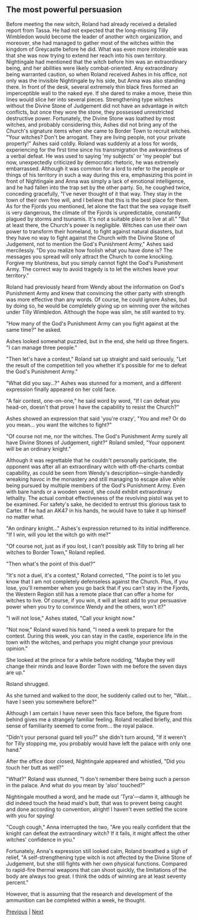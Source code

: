 ## The most powerful persuasion
Before meeting the new witch, Roland had already received a detailed report from Tassa. 
He had not expected that the long-missing Tilly Wimbledon would become the leader of another witch organization, and moreover, she had managed to gather most of the witches within the kingdom of Greycastle before he did. What was even more intolerable was that she was now trying to extend her reach into his own territory.
Nightingale had mentioned that the witch before him was an extraordinary being, and her abilities were likely combat-oriented.
Any extraordinary being warranted caution, so when Roland received Ashes in his office, not only was the invisible Nightingale by his side, but Anna was also standing there. In front of the desk, several extremely thin black fires formed an imperceptible wall to the naked eye. If she dared to make a move, these thin lines would slice her into several pieces.
Strengthening type witches without the Divine Stone of Judgement did not have an advantage in witch conflicts, but once they wore the stone, they possessed unrestricted destructive power. Fortunately, the Divine Stone was loathed by most witches, and probably considering this, Ashes did not bring any of the Church's signature items when she came to Border Town to recruit witches.
"Your witches? Don't be arrogant. They are living people, not your private property!" Ashes said coldly.
Roland was suddenly at a loss for words, experiencing for the first time since his transmigration the awkwardness of a verbal defeat. He was used to saying 'my subjects' or 'my people' but now, unexpectedly criticized by democratic rhetoric, he was extremely embarrassed. Although it was common for a lord to refer to the people or things of his territory in such a way during this era, emphasizing this point in front of Nightingale and Anna was simply a lack of emotional intelligence, and he had fallen into the trap set by the other party.
So, he coughed twice, conceding gracefully, "I've never thought of it that way. They stay in the town of their own free will, and I believe that this is the best place for them. As for the Fjords you mentioned, let alone the fact that the sea voyage itself is very dangerous, the climate of the Fjords is unpredictable, constantly plagued by storms and tsunamis. It's not a suitable place to live at all."
"But at least there, the Church's power is negligible. Witches can use their own power to transform their homeland, to fight against natural disasters, but they have no way to fight against the Church with the Divine Stone of Judgement, not to mention the God's Punishment Army," Ashes said mercilessly. "Do you realize how foolish what you have done is? The messages you spread will only attract the Church to come knocking. Forgive my bluntness, but you simply cannot fight the God's Punishment Army. The correct way to avoid tragedy is to let the witches leave your territory."

Roland had previously heard from Wendy about the information on God's Punishment Army and knew that convincing the other party with strength was more effective than any words. Of course, he could ignore Ashes, but by doing so, he would be completely giving up on winning over the witches under Tilly Wimbledon. Although the hope was slim, he still wanted to try.

"How many of the God's Punishment Army can you fight against at the same time?" he asked.

Ashes looked somewhat puzzled, but in the end, she held up three fingers. "I can manage three people."

"Then let's have a contest," Roland sat up straight and said seriously, "Let the result of the competition tell you whether it's possible for me to defeat the God's Punishment Army."

"What did you say...?" Ashes was stunned for a moment, and a different expression finally appeared on her cold face.

"A fair contest, one-on-one," he said word by word, "If I can defeat you head-on, doesn't that prove I have the capability to resist the Church?"

Ashes showed an expression that said 'you're crazy', "You and me? Or do you mean... you want the witches to fight?"

"Of course not me, nor the witches. The God's Punishment Army surely all have Divine Stones of Judgement, right?" Roland smiled, "Your opponent will be an ordinary knight."

Although it was regrettable that he couldn't personally participate, the opponent was after all an extraordinary witch with off-the-charts combat capability, as could be seen from Wendy's description—single-handedly wreaking havoc in the monastery and still managing to escape alive while being pursued by multiple members of the God's Punishment Army. Even with bare hands or a wooden sword, she could exhibit extraordinary lethality. The actual combat effectiveness of the revolving pistol was yet to be examined. For safety's sake, he decided to entrust this glorious task to Carter. If he had an AK47 in his hands, he would have to take it up himself no matter what.

"An ordinary knight..." Ashes's expression returned to its initial indifference. "If I win, will you let the witch go with me?"

"Of course not, just as if you lost, I can't possibly ask Tilly to bring all her witches to Border Town," Roland replied.

"Then what's the point of this duel?"

"It's not a duel, it's a contest," Roland corrected, "The point is to let you know that I am not completely defenseless against the Church. Plus, if you lose, you'll remember when you go back that if you can't stay in the Fjords, the Western Region still has a remote place that can offer a home for witches to live. Of course, if you win, it will at least add to your persuasive power when you try to convince Wendy and the others, won't it?"

"I will not lose," Ashes stated, "Call your knight now."

"Not now," Roland waved his hand, "I need a week to prepare for the contest. During this week, you can stay in the castle, experience life in the town with the witches, and perhaps you might change your previous opinion."

She looked at the prince for a while before nodding, "Maybe they will change their minds and leave Border Town with me before the seven days are up."

Roland shrugged.

As she turned and walked to the door, he suddenly called out to her, "Wait... have I seen you somewhere before?"

Although I am certain I have never seen this face before, the figure from behind gives me a strangely familiar feeling. Roland recalled briefly, and this sense of familiarity seemed to come from... the royal palace.

"Didn't your personal guard tell you?" she didn't turn around, "If it weren't for Tilly stopping me, you probably would have left the palace with only one hand."

After the office door closed, Nightingale appeared and whistled, "Did you touch her butt as well?"

"What?" Roland was stunned, "I don't remember there being such a person in the palace. And what do you mean by 'also' touched?"

Nightingale mouthed a word, and he made out 'Tyra'—damn it, although he did indeed touch the head maid's butt, that was to prevent being caught and done according to convention, alright! I haven't even settled the score with you for spying!

"Cough cough," Anna interrupted the two, "Are you really confident that the knight can defeat the extraordinary witch? If it fails, it might affect the other witches' confidence in you."

Fortunately, Anna's expression still looked calm, Roland breathed a sigh of relief, "A self-strengthening type witch is not affected by the Divine Stone of Judgement, but she still fights with her own physical functions. Compared to rapid-fire thermal weapons that can shoot quickly, the limitations of the body are always too great. I think the odds of winning are at least seventy percent."

However, that is assuming that the research and development of the ammunition can be completed within a week, he thought.



[Previous](CH0158.md) | [Next](CH0160.md)
